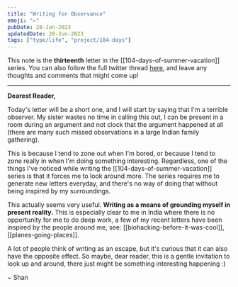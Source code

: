 ```yaml
---
title: "Writing for Observance"
emoji: "✍"
pubDate: 28-Jun-2023
updatedDate: 28-Jun-2023
tags: ["type/life", "project/104-days"]
---
```


This note is the **thirteenth** letter in the [[104-days-of-summer-vacation]] series. You can also follow the full twitter thread [here](https://twitter.com/solderneer/status/1668911213810716672), and leave any thoughts and comments that might come up!

---

**Dearest Reader,**

Today's letter will be a short one, and I will start by saying that I'm a terrible observer. My sister wastes no time in calling this out, I can be present in a room during an argument and not clock that the argument happened at all (there are many such missed observations in a large Indian family gathering).

This is because I tend to zone out when I'm bored, or because I tend to zone really in when I'm doing something interesting. Regardless, one of the things I've noticed while writing the [[104-days-of-summer-vacation]] series is that it forces me to look around more. The series requires me to generate new letters everyday, and there's no way of doing that without being inspired by my surroundings.

This actually seems very useful. **Writing as a means of grounding myself in present reality.** This is especially clear to me in India where there is no opportunity for me to do deep work, a few of my recent letters have been inspired by the people around me, see: [[biohacking-before-it-was-cool]], [[planes-going-places]].

A lot of people think of writing as an escape, but it's curious that it can also have the opposite effect. So maybe, dear reader, this is a gentle invitation to look up and around, there just might be something interesting happening :)

~ Shan
